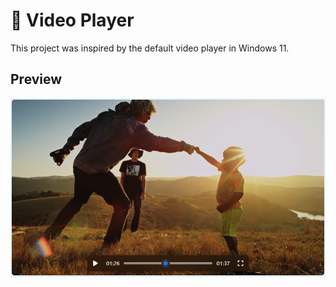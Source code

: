 # 🎥 Video Player
This project was inspired by the default video player in Windows 11.

## Preview
<img src="preview.png">
